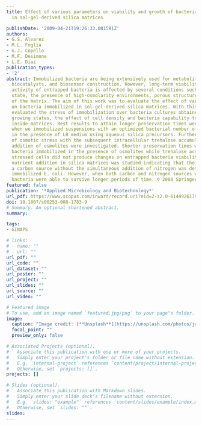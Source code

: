 ```yaml
---
title: Effect of various parameters on viability and growth of bacteria immobilized
  in sol-gel-derived silica matrices

publishDate: '2009-04-21T19:26:33.081591Z'
authors:
- G.S. Alvarez
- M.L. Foglia
- G.J. Copello
- M.F. Desimone
- L.E. Diaz
publication_types:
- '2'
abstract: Immobilized bacteria are being extensively used for metabolite production,
  biocatalysts, and biosensor construction. However, long-term viability and metabolic
  activity of entrapped bacteria is affected by several conditions such as their physiological
  state, the presence of high-osmolarity environments, porous structure and shrinkage
  of the matrix. The aim of this work was to evaluate the effect of various parameters
  on bacteria immobilized in sol-gel-derived silica matrices. With this purpose, we
  evaluated the stress of immobilization over bacteria cultures obtained from different
  growing states, the effect of cell density and bacteria capability to proliferate
  inside matrices. Best results to attain longer preservation times were obtained
  when we immobilized suspensions with an optimized bacterial number of 1∈×∈107 cfu/gel
  in the presence of LB medium using aqueous silica precursors. Furthermore, the impact
  of osmotic stress with the subsequent intracellular trehalose accumulation and the
  addition of osmolites were investigated. Shorter preservation times were found for
  bacteria immobilized in the presence of osmolites while trehalose accumulation in
  stressed cells did not produce changes on entrapped bacteria viability. Finally,
  nutrient addition in silica matrices was studied indicating that the presence of
  a carbon source without the simultaneous addition of nitrogen was detrimental for
  immobilized E. coli. However, when both carbon and nitrogen sources were present,
  bacteria were able to survive longer periods of time. © 2008 Springer-Verlag.
featured: false
publication: '*Applied Microbiology and Biotechnology*'
url_pdf: https://www.scopus.com/inward/record.uri?eid=2-s2.0-61449261797&doi=10.1007%2fs00253-008-1783-9&partnerID=40&md5=8ea9069503da23245f73eb5412534180
doi: 10.1007/s00253-008-1783-9
# Summary. An optional shortened abstract.
summary: 

tags:
- GINAPS

# links:
# - name: ""
#   url: ""
url_pdf: ""
url_code: ""
url_dataset: ""
url_poster: ""
url_project: ""
url_slides: ""
url_source: ""
url_video: ""

# Featured image
# To use, add an image named `featured.jpg/png` to your page"s folder. 
image:
  caption: "Image credit: [**Unsplash**](https://unsplash.com/photos/jdD8gXaTZsc)"
  focal_point: ""
  preview_only: false

# Associated Projects (optional).
#   Associate this publication with one or more of your projects.
#   Simply enter your project"s folder or file name without extension.
#   E.g. `internal-project` references `content/project/internal-project/index.md`.
#   Otherwise, set `projects: []`.
projects: []

# Slides (optional).
#   Associate this publication with Markdown slides.
#   Simply enter your slide deck"s filename without extension.
#   E.g. `slides: "example"` references `content/slides/example/index.md`.
#   Otherwise, set `slides: ""`.
slides:
---
```




